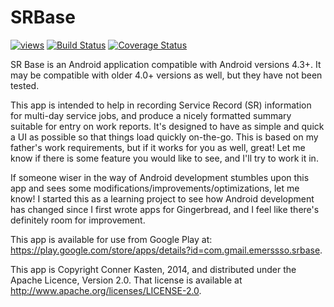 SRBase
======
[![views](https://sourcegraph.com/api/repos/github.com/emerssso/SRBase/.counters/views.svg)](https://sourcegraph.com/github.com/emerssso/SRBase) [![Build Status](https://travis-ci.org/emerssso/SRBase.svg?branch=master)](https://travis-ci.org/emerssso/SRBase) [![Coverage Status](https://coveralls.io/repos/emerssso/SRBase/badge.svg)](https://coveralls.io/r/emerssso/SRBase)

SR Base is an Android application compatible with Android versions 4.3+.
It may be compatible with older 4.0+ versions as well, but they have not been tested.

This app is intended to help in recording Service Record  (SR) information for multi-day
service jobs, and produce a nicely formatted summary suitable for entry on work reports.
It's designed to have as simple and quick a UI as possible so that things load quickly on-the-go.
This is based on my father's work requirements, but if it works for you as well, great!
Let me know if there is some feature you would like to see, and I'll try to work it in.

If someone wiser in the way of Android development stumbles upon this app and sees some
modifications/improvements/optimizations, let me know! I started this as a learning project
to see how Android development has changed since I first wrote apps for Gingerbread, and 
I feel like there's definitely room for improvement.

This app is available for use from Google Play at: <https://play.google.com/store/apps/details?id=com.gmail.emerssso.srbase>.

This app is Copyright Conner Kasten, 2014, and distributed under the Apache Licence, Version 2.0.
That license is available at <http://www.apache.org/licenses/LICENSE-2.0>.
